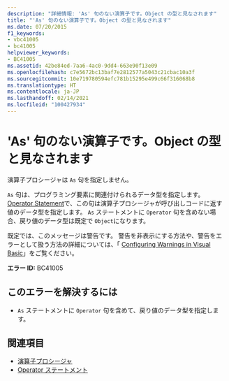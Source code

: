 ```yaml
---
description: "詳細情報: 'As' 句のない演算子です。Object の型と見なされます"
title: "'As' 句のない演算子です。Object の型と見なされます"
ms.date: 07/20/2015
f1_keywords:
- vbc41005
- bc41005
helpviewer_keywords:
- BC41005
ms.assetid: 42be84ed-7aa6-4ac0-9dd4-663e90f13e09
ms.openlocfilehash: c7e5672bc13baf7e2812577a5043c21cbac10a3f
ms.sourcegitcommit: 10e719780594efc781b15295e499c66f316068b8
ms.translationtype: HT
ms.contentlocale: ja-JP
ms.lasthandoff: 02/14/2021
ms.locfileid: "100427934"
---
```

# <a name="operator-without-an-as-clause-type-of-object-assumed"></a>'As' 句のない演算子です。Object の型と見なされます

演算子プロシージャは `As` 句を指定しません。  
  
 `As` 句は、プログラミング要素に関連付けられるデータ型を指定します。 [Operator Statement](../language-reference/statements/operator-statement.md)で、この句は演算子プロシージャが呼び出しコードに返す値のデータ型を指定します。 `As` ステートメントに `Operator` 句を含めない場合、戻り値のデータ型は既定で `Object`になります。  
  
 既定では、このメッセージは警告です。 警告を非表示にする方法や、警告をエラーとして扱う方法の詳細については、「 [Configuring Warnings in Visual Basic](/visualstudio/ide/configuring-warnings-in-visual-basic)」をご覧ください。  
  
 **エラー ID:** BC41005  
  
## <a name="to-correct-this-error"></a>このエラーを解決するには  
  
- `As` ステートメントに `Operator` 句を含めて、戻り値のデータ型を指定します。  
  
## <a name="see-also"></a>関連項目

- [演算子プロシージャ](../programming-guide/language-features/procedures/operator-procedures.md)
- [Operator ステートメント](../language-reference/statements/operator-statement.md)
